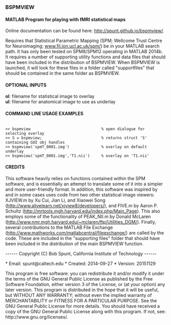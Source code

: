 ### BSPMVIEW 
#### MATLAB Program for playing with fMRI statistical maps

Online documentation can be found here: http://spunt.github.io/bspmview/.

Requires that Statistical Parametric Mapping (SPM; Wellcome Trust Centre for Neuroimaging; www.fil.ion.ucl.ac.uk/spm/)
be in your MATLAB search path. It has only been tested on SPM8/SPM12 operating in MATLAB 2014b. It requires a number of
supporting utility functions and data files that should have been included in the distribution of BSPMVIEW. When
BSPMVIEW is launched, it will look for these files in a folder called "supportfiles" that should be contained in the
same folder as BSPMVIEW.

#### OPTIONAL INPUTS
**ol**: filename for statistical image to overlay   
**ul**: filename for anatomical image to use as underlay

#### COMMAND LINE USAGE EXAMPLES
<pre><code>
>> bspmview                               % open dialogue for selecting overlay
>> S = bspmview;                          % returns struct 'S' containing GUI obj handles
>> bspmview('spmT_0001.img')              % overlay on default underlay   
>> bspmview('spmT_0001.img','T1.nii')     % overlay on 'T1.nii'
</code></pre>
  
#### CREDITS    
This software heavily relies on functions contained within the SPM software, and is essentially an attempt to translate some of it into a simpler and more user-friendly format. In addition, this software was   inspired by and in some cases uses code from two other statistical image viewers: XJVIEW.m by Xu Cui, Jian Li, and Xiaowei Song
(http://www.alivelearn.net/xjview8/developers/), and FIVE.m by Aaron P. Schultz (http://mrtools.mgh.harvard.edu/index.php/Main_Page). This also employs some of the functionality of PEAK_NII.m by Donald McLaren (http://www.nmr.mgh.harvard.edu/~mclaren/ftp/Utilities_DGM/). Finally, several contributions to the MATLAB File Exchange (http://www.mathworks.com/matlabcentral/fileexchange/) are called by the code. These are included in the "supporting files" folder that should have been included in the distribution of the main BSPMVIEW function.


<p>------ Copyright (C) Bob Spunt, California Institute of Technology ------</p>   
* Email:    spunt@caltech.edu
* Created:  2014-09-27   
* Version:  20151129

<p>This program is free software: you can redistribute it and/or modify it under the terms of the GNU General Public
License as published by the Free Software Foundation, either version 3 of the License, or (at your option) any later
version. This program is distributed in the hope that it will be useful, but WITHOUT ANY WARRANTY; without even the implied warranty of MERCHANTABILITY or FITNESS FOR A PARTICULAR PURPOSE. See the GNU General Public License for more details. You should have received a copy of the GNU General Public License along with this program. If not, see: http://www.gnu.org/licenses/.</p>
